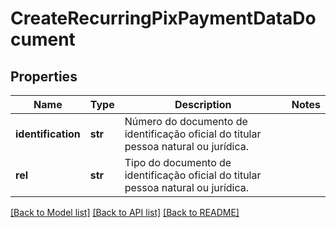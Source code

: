 # CreateRecurringPixPaymentDataDocument

## Properties
Name | Type | Description | Notes
------------ | ------------- | ------------- | -------------
**identification** | **str** | Número do documento de identificação oficial do titular pessoa natural ou jurídica. | 
**rel** | **str** | Tipo do documento de identificação oficial do titular pessoa natural ou jurídica. | 

[[Back to Model list]](../README.md#documentation-for-models) [[Back to API list]](../README.md#documentation-for-api-endpoints) [[Back to README]](../README.md)

